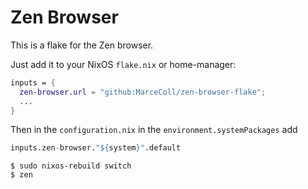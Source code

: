 # Zen Browser

This is a flake for the Zen browser.

Just add it to your NixOS `flake.nix` or home-manager:

```nix
inputs = {
  zen-browser.url = "github:MarceColl/zen-browser-flake";
  ...
}
```

Then in the `configuration.nix` in the `environment.systemPackages` add

```nix
inputs.zen-browser."${system}".default
```

```shell
$ sudo nixos-rebuild switch
$ zen
```
